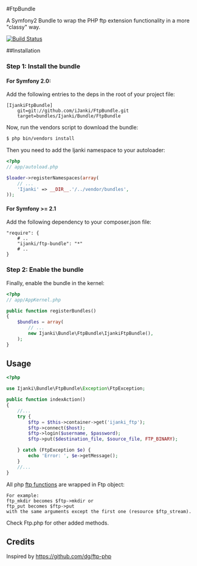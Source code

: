 #FtpBundle

A Symfony2 Bundle to wrap the PHP ftp extension functionality in a more "classy" way.

[![Build Status](https://secure.travis-ci.org/iJanki/FtpBundle.png?branch=master)](http://travis-ci.org/iJanki/FtpBundle)

##Installation

### Step 1: Install the bundle

#### For Symfony 2.0:

Add the following entries to the deps in the root of your project file:

```
[IjankiFtpBundle]
    git=git://github.com/iJanki/FtpBundle.git
    target=bundles/Ijanki/Bundle/FtpBundle
```

Now, run the vendors script to download the bundle:

``` bash
$ php bin/vendors install
```

Then you need to add the Ijanki namespace to your autoloader:

``` php
<?php
// app/autoload.php

$loader->registerNamespaces(array(
    // ...
    'Ijanki' => __DIR__.'/../vendor/bundles',
));
```

#### For Symfony >= 2.1

Add the following dependency to your composer.json file:

    "require": {
        # ..
        "ijanki/ftp-bundle": "*"
        # ..
    }

### Step 2: Enable the bundle

Finally, enable the bundle in the kernel:

``` php
<?php
// app/AppKernel.php

public function registerBundles()
{
    $bundles = array(
        // ...
        new Ijanki\Bundle\FtpBundle\IjankiFtpBundle(),
    );
}
```

## Usage

``` php
<?php

use Ijanki\Bundle\FtpBundle\Exception\FtpException;

public function indexAction()
{
    //...
    try {
        $ftp = $this->container->get('ijanki_ftp');
    	$ftp->connect($host);
    	$ftp->login($username, $password);
    	$ftp->put($destination_file, $source_file, FTP_BINARY);

    } catch (FtpException $e) {
    	echo 'Error: ', $e->getMessage();
    }
    //...
}
```

All php [ftp functions](http://php.net/manual/en/ref.ftp.php) are wrapped in Ftp object:

```
For example:
ftp_mkdir becomes $ftp->mkdir or
ftp_put becomes $ftp->put
with the same arguments except the first one (resource $ftp_stream).
```

Check Ftp.php for other added methods.

## Credits

Inspired by https://github.com/dg/ftp-php


